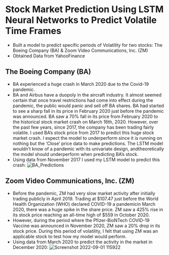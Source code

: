 # Stock Market Prediction Using LSTM Neural Networks to Predict Volatile Time Frames
* Built a model to predict specific periods of Volatility for two stocks: The Boeing Company (BA) & Zoom Video Communications, Inc. (ZM)
* Obtained Data from YahooFinance 

## The Boeing Company (BA) ##
* BA experienced a huge crash in March 2020 due to the Covid-19 pandemic. 
* BA and Airbus have a duopoly in the aircraft industry. It almost seemed certain that once travel restrictions had come into effect during the pandemic, the public would panic and sell off BA shares. BA had started to see a sharp fall in its price in February 2020 just before the pandemic was announced. BA saw a 70% fall in its price from February 2020 to the historical stock market crash on March 16th, 2020. However, over the past few years, since 2017, the company has been trading fairly volatile. I used BA’s stock price from 2017 to predict this huge stock market crash. I expect the model to underperform since it is running on nothing but the ‘Close’ price data to make predictions. The LSTM model wouldn’t know of a pandemic with its univariate design, andtheoretically the model should underperform when predicting
BA’s stock.
* Using data from November 2017 I used my LSTM model to predict this crash:
![BA_Predictions](https://user-images.githubusercontent.com/72275728/187895760-dacdc0c4-9131-4da9-90c2-d11f90b21c3d.png)

## Zoom Video Communications, Inc. (ZM) ##
* Before the pandemic, ZM had very slow market activity after initially trading publicly in April 2019. Trading at $107.47 just before the World Health Organization (WHO) declared COVID-19 a pandemicin March 2020, there was a huge spike in the share price. ZM saw a 425% rise in its stock price reaching an all-time high of $559 in October 2020.
* However, during the period where the Pfizer-BioNTech COVID-19 Vaccine was announced in November 2020, ZM saw a 20% drop in its stock price. During this period of volatility, I felt that using ZM was an applicable stock to test how my model would perform.
* Using data from March 2020 to predict the activity in the market in December 2020:
![Screenshot 2022-09-01 115922](https://user-images.githubusercontent.com/72275728/187898612-309cf016-5dc4-4203-adb0-56d85d759c90.png)

